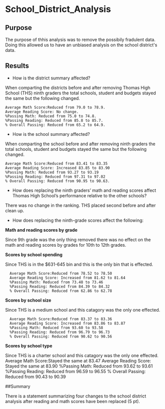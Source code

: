 # School_District_Analysis

## Purpose
The purpose of thhis analysis was to remove the possibily fradulent data. Doing this allowed us to have an unbiased analysis on the school district's data.


## Results

- How is the district summary affected?

When comparting the districts before and after removing Thomas High School (THS) ninth graders the total schools, student and budgets stayed the same but the following changed.
  
    Average Math Score:Reduced from 79.0 to 78.9.
    Average Reading Score: No change.
    %Passing Math: Reduced from 75.0 to 74.8.
    %Passing Reading: Reduced from 85.8 to 85.7.
    % Overall Passing: Reduced from 65.2 to 64.9.

  
- How is the school summary affected?

When comparting the school before and after removing ninth graders the total schools, student and budgets stayed the same but the following changed.

    Average Math Score:Reduced from 83.41 to 83.35
    Average Reading Score: Increased 83.85 to 83.90
    %Passing Math: Reduced from 93.27 to 93.19
    %Passing Reading: Reduced from 97.31 to 97.02
    % Overall Passing: Reduced from 90.95 to 90.63.

- How does replacing the ninth graders’ math and reading scores affect Thomas High School’s performance relative to the other schools?

There was no change in the ranking. THS placed second before and after clean up.

- How does replacing the ninth-grade scores affect the following:

**Math and reading scores by grade**
  
Since 9th grade was the only thing removed there was no effect on the math and reading scores by grades for 10th to 12th grades. 

**Scores by school spending**

Since THS is in the $631-645 bin and this is the only bin that is effected.

      Average Math Score:Reduced from 78.52 to 78.50
      Average Reading Score: Increased from 81.62 to 81.64
      %Passing Math: Reduced from 73.48 to 73.46
      %Passing Reading: Reduced from 84.39 to 84.32
      % Overall Passing: Reduced from 62.86 to 62.78
    
**Scores by school size**
  
Since THS is a medium school and this catagory was the only one effected.
    
      Average Math Score:Reduced from 83.37 to 83.36
      Average Reading Score: Increased from 83.86 to 83.87
      %Passing Math: Reduced from 93.60 to 93.58 
      %Passing Reading: Reduced from 96.79 to 96.73
      % Overall Passing: Reduced from 90.62 to 90.56
    
**Scores by school type**
  
Since THS is a charter school and this catagory was the only one effected.
      Average Math Score:Stayed the same at 83.47 
      Average Reading Score: Stayed the same at 83.90 
      %Passing Math: Reduced from 93.62 to 93.61
      %Passing Reading: Reduced from 96.59 to 96.55
      % Overall Passing: Reduced from 90.43 to 90.39

##Summary

There is a statement summarizing four changes to the school district analysis after reading and math scores have been replaced (5 pt).
